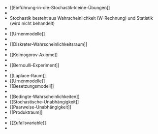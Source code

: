 - [[Einführung-in-die-Stochastik-kleine-Übungen]]
-
- Stochastik besteht aus Wahrscheinlichkeit (W-Rechnung) und Statistik (wird nicht behandelt)
-
- [[Urnenmodelle]]
-
- [[Diskreter-Wahrscheinlichkeitsraum]]
-
- [[Kolmogorov-Axiome]]
-
- [[Bernoulli-Experiment]]
-
- [[Laplace-Raum]]
- [[Urnenmodelle]]
- [[Besetzungsmodell]]
-
- [[Bedingte-Wahrscheinlichkeiten]]
- [[Stochastische-Unabhängigkeit]]
- [[Paarweise-Unabhängigkeit]]
- [[Produktraum]]
-
- [[Zufallsvariable]]
-